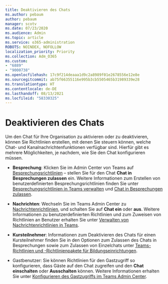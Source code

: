 ```yaml
---
title: Deaktivieren des Chats
ms.author: pebaum
author: pebaum
manager: scotv
ms.date: 07/23/2020
ms.audience: Admin
ms.topic: article
ms.service: o365-administration
ROBOTS: NOINDEX, NOFOLLOW
localization_priority: Priority
ms.collection: Adm_O365
ms.custom:
- "6889"
- "9000738"
ms.openlocfilehash: 17c9f214deaaa1d9c2a8989f01e2678556e12e8e
ms.sourcegitcommit: ab75f66355116e995b3cb5505465b31989339e28
ms.translationtype: HT
ms.contentlocale: de-DE
ms.lasthandoff: 08/13/2021
ms.locfileid: "58330325"
---
```

# <a name="disable-chat"></a>Deaktivieren des Chats

Um den Chat für Ihre Organisation zu aktivieren oder zu deaktivieren, können Sie Richtlinien erstellen, mit denen Sie steuern können, welche Chat- und Kanalnachrichtenfunktionen verfügbar sind. Hierfür gibt es mehrere Möglichkeiten, je nachdem, wie Sie den Chat konfigurieren müssen.

- **Besprechung**: Klicken Sie im Admin Center von Teams auf [Besprechungsrichtlinien](https://admin.teams.microsoft.com/) – stellen Sie für den Chat **Chat in Besprechungen zulassen** ein. Weitere Informationen zum Erstellen von benutzerdefinierten Besprechungsrichtlinien finden Sie unter [Besprechungsrichtlinien in Teams verwalten](https://docs.microsoft.com/microsoftteams/meeting-policies-in-teams) und [Chat in Besprechungen zulassen](https://docs.microsoft.com/microsoftteams/meeting-policies-in-teams#allow-chat-in-meetings).

- **Nachrichten**: Wechseln Sie im Teams Admin Center zu [Nachrichtenrichtlinien](https://admin.teams.microsoft.com/), und schalten Sie auf **Chat ein** oder **aus**. Weitere Informationen zu benutzerdefinierten Richtlinien und zum Zuweisen von Richtlinien an Benutzer erhalten Sie unter [Verwalten von Nachrichtenrichtlinien in Teams](https://docs.microsoft.com/microsoftteams/messaging-policies-in-teams).

- **Kursteilnehmer**: Informationen zum Deaktivieren des Chats für einen Kursteilnehmer finden Sie in den Optionen zum Zulassen des Chats in Besprechungen sowie zum Zulassen von Einzelchats unter [Teams-Richtlinien und -Richtlinienpakete für Bildungseinrichtungen](https://docs.microsoft.com/microsoftteams/policy-packages-edu).

- Gastbenutzer: Sie können Richtlinien für den Gastzugriff so konfigurieren, dass Gäste auf den Chat zugreifen und den **Chat einschalten** oder **Ausschalten** können. Weitere Informationen erhalten Sie unter [Konfigurieren des Gastzugriffs im Teams Admin Center](https://docs.microsoft.com/microsoftteams/set-up-guests#configure-guest-access-in-the-teams-admin-center).





